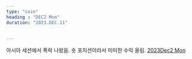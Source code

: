 ```yaml
---
type: "coin"
heading : "DEC2 Mon"
duration: "2023.DEC.11"


---
```

 


아시아 세션에서 폭락 나왔음. 숏 포지션이라서 미미한 수익 올림.
[2023Dec2 Mon](/todo/images/Document2023DEC2-Mon.pdf)


